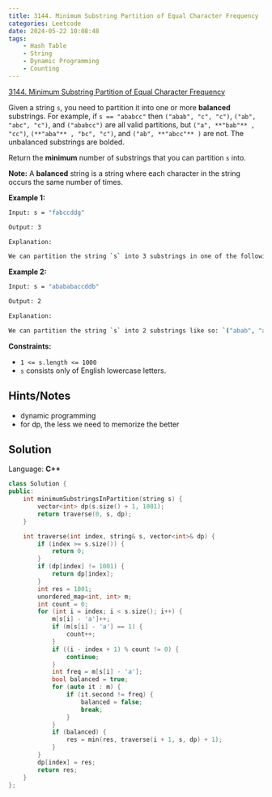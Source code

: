 ```yaml
---
title: 3144. Minimum Substring Partition of Equal Character Frequency
categories: Leetcode
date: 2024-05-22 10:08:48
tags:
    - Hash Table
    - String
    - Dynamic Programming
    - Counting
---
```


[3144. Minimum Substring Partition of Equal Character Frequency](https://leetcode.com/problems/minimum-substring-partition-of-equal-character-frequency/description/)

Given a string `s`, you need to partition it into one or more **balanced**  substrings. For example, if `s == "ababcc"` then `("abab", "c", "c")`, `("ab", "abc", "c")`, and `("ababcc")` are all valid partitions, but `("a", **"bab"** , "cc")`, `(**"aba"** , "bc", "c")`, and `("ab", **"abcc"** )` are not. The unbalanced substrings are bolded.

Return the **minimum**  number of substrings that you can partition `s` into.

**Note:**  A **balanced**  string is a string where each character in the string occurs the same number of times.

**Example 1:**

```bash
Input: s = "fabccddg"

Output: 3

Explanation:

We can partition the string `s` into 3 substrings in one of the following ways: `("fab, "ccdd", "g")`, or `("fabc", "cd", "dg")`.
```

**Example 2:**

```bash
Input: s = "abababaccddb"

Output: 2

Explanation:

We can partition the string `s` into 2 substrings like so: `("abab", "abaccddb")`.
```

**Constraints:**

- `1 <= s.length <= 1000`
- `s` consists only of English lowercase letters.

## Hints/Notes

- dynamic programming
- for dp, the less we need to memorize the better

## Solution

Language: **C++**

```C++
class Solution {
public:
    int minimumSubstringsInPartition(string s) {
        vector<int> dp(s.size() + 1, 1001);
        return traverse(0, s, dp);
    }

    int traverse(int index, string& s, vector<int>& dp) {
        if (index >= s.size()) {
            return 0;
        }
        if (dp[index] != 1001) {
            return dp[index];
        }
        int res = 1001;
        unordered_map<int, int> m;
        int count = 0;
        for (int i = index; i < s.size(); i++) {
            m[s[i] - 'a']++;
            if (m[s[i] - 'a'] == 1) {
                count++;
            }
            if ((i - index + 1) % count != 0) {
                continue;
            }
            int freq = m[s[i] - 'a'];
            bool balanced = true;
            for (auto it : m) {
                if (it.second != freq) {
                    balanced = false;
                    break;
                }
            }
            if (balanced) {
                res = min(res, traverse(i + 1, s, dp) + 1);
            }
        }
        dp[index] = res;
        return res;
    }
};
```
